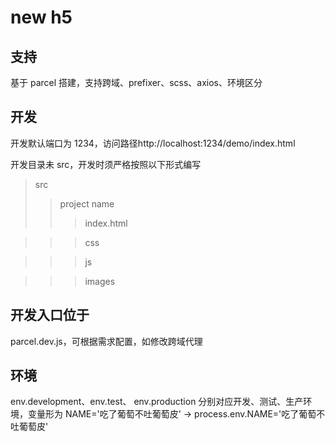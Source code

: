 # new h5

## 支持

基于 parcel 搭建，支持跨域、prefixer、scss、axios、环境区分

## 开发

开发默认端口为 1234，访问路径http://localhost:1234/demo/index.html

开发目录未 src，开发时须严格按照以下形式编写

> src
>
> > project name
> >
> > > index.html

> > > css

> > > js

> > > images

## 开发入口位于

parcel.dev.js，可根据需求配置，如修改跨域代理

## 环境

env.development、env.test、 env.production 分别对应开发、测试、生产环境，变量形为 NAME='吃了葡萄不吐葡萄皮' -> process.env.NAME='吃了葡萄不吐葡萄皮'
